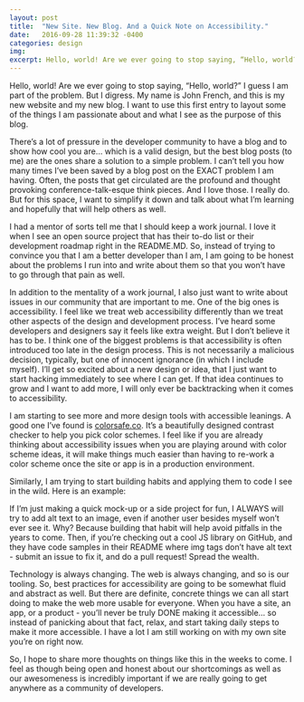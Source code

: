 ```yaml
---
layout: post
title:  "New Site. New Blog. And a Quick Note on Accessibility."
date:   2016-09-28 11:39:32 -0400
categories: design
img:
excerpt: Hello, world! Are we ever going to stop saying, “Hello, world?” I that makes me part of the problem!  But I digress.  My name is John French, and this is my new website and my new blog.  I want to use this first entry to layout some of the things I am passionate about and what I see as the purpose of this blog.
---
```


Hello, world! Are we ever going to stop saying, “Hello, world?” I guess I am part of the problem.  But I digress.  My name is John French, and this is my new website and my new blog.  I want to use this first entry to layout some of the things I am passionate about and what I see as the purpose of this blog.

There’s a lot of pressure in the developer community to have a blog and to show how cool you are… which is a valid design, but the best blog posts (to me) are the ones share a solution to a simple problem.  I can’t tell you how many times I’ve been saved by a blog post on the EXACT problem I am having.  Often, the posts that get circulated are the profound and thought provoking conference-talk-esque think pieces.  And I love those.  I really do.  But for this space, I want to simplify it down and talk about what I’m learning and hopefully that will help others as well.

I had a mentor of sorts tell me that I should keep a work journal.  I love it when I see an open source project that has their to-do list or their development roadmap right in the README.MD.  So, instead of trying to convince you that I am a better developer than I am, I am going to be honest about the problems I run into and write about them so that you won’t have to go through that pain as well.

In addition to the mentality of a work journal, I also just want to write about issues in our community that are important to me.  One of the big ones is accessibility.  I feel like we treat web accessibility differently than we treat other aspects of the design and development process.  I’ve heard some developers and designers say it feels like extra weight.  But I don’t believe it has to be.  I think one of the biggest problems is that accessibility is often introduced too late in the design process.  This is not necessarily a malicious decision, typically, but one of innocent ignorance (in which I include myself).  I’ll get so excited about a new design or idea, that I just want to start hacking immediately to see where I can get.  If that idea continues to grow and I want to add more, I will only ever be backtracking when it comes to accessibility.

I am starting to see more and more design tools with accessible leanings.  A good one I’ve found is [colorsafe.co](http://www.colorsafe.co).  It’s a beautifully designed contrast checker to help you pick color schemes.  I feel like if you are already thinking about accessibility issues when you are playing around with color scheme ideas, it will make things much easier than having to re-work a color scheme once the site or app is in a production environment.

Similarly, I am trying to start building habits and applying them to code I see in the wild.  Here is an example:

If I’m just making a quick mock-up or a side project for fun, I ALWAYS will try to add alt text to an image, even if another user besides myself won’t ever see it.  Why?  Because building that habit will help avoid pitfalls in the years to come.  Then, if you’re checking out a cool JS library on GitHub, and they have code samples in their README where img tags don’t have alt text - submit an issue to fix it, and do a pull request!  Spread the wealth.

Technology is always changing. The web is always changing, and so is our tooling.  So, best practices for accessibility are going to be somewhat fluid and abstract as well.  But there are definite, concrete things we can all start doing to make the web more usable for everyone.  When you have a site, an app, or a product - you’ll never be truly DONE making it accessible… so instead of panicking about that fact, relax, and start taking daily steps to make it more accessible.  I have a lot I am still working on with my own site you’re on right now.  

So, I hope to share more thoughts on things like this in the weeks to come.  I feel as though being open and honest about our shortcomings as well as our awesomeness is incredibly important if we are really going to get anywhere as a community of developers.
